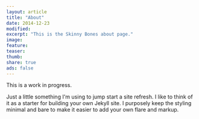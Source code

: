 ```yaml
---
layout: article
title: "About"
date: 2014-12-23
modified: 
excerpt: "This is the Skinny Bones about page."
image:
feature:
teaser:
thumb:
share: true
ads: false
---
```


This is a work in progress.

Just a little something I'm using to jump start a site refresh. I like to think of it as a starter for building your own Jekyll site. I purposely keep the styling minimal and bare to make it easier to add your own flare and markup.